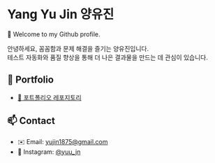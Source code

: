 # Yang Yu Jin 양유진

👋 Welcome to my Github profile.

안녕하세요, 꼼꼼함과 문제 해결을 즐기는 양유진입니다.  
테스트 자동화와 품질 향상을 통해 더 나은 결과물을 만드는 데 관심이 있습니다.



## 📂 Portfolio
- [🚀 포트폴리오 레포지토리](https://github.com/yujin1875/Portfolio)  



## 📫 Contact
- ✉️ Email: yujin1875@gmail.com 
- 📸 Instagram: [@yuu_jn](https://instagram.com/yuu_jn)
